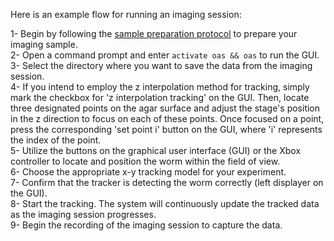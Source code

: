 Here is an example flow for running an imaging session:

1- Begin by following the [sample preparation protocol](sample_preparation.md) to prepare your imaging sample.  
2- Open a command prompt and enter `activate oas && oas` to run the GUI.  
3- Select the directory where you want to save the data from the imaging session.  
4- If you intend to employ the z interpolation method for tracking, simply mark the checkbox for 'z interpolation tracking' on the GUI. Then, locate three designated points on the agar surface and adjust the stage's position in the z direction to focus on each of these points. Once focused on a point, press the corresponding 'set point i' button on the GUI, where 'i' represents the index of the point.  
5- Utilize the buttons on the graphical user interface (GUI) or the Xbox controller to locate and position the worm within the field of view.  
6- Choose the appropriate x-y tracking model for your experiment.  
7- Confirm that the tracker is detecting the worm correctly (left displayer on the GUI).  
8- Start the tracking. The system will continuously update the tracked data as the imaging session progresses.  
9- Begin the recording of the imaging session to capture the data.  
